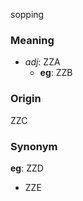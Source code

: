 sopping
### Meaning
+ _adj_: ZZA
    + __eg__: ZZB

### Origin

ZZC

### Synonym

__eg__: ZZD

+ ZZE


